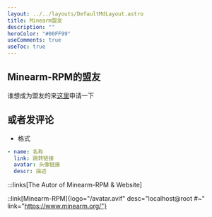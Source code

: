 ```yaml
---
layout: ../../layouts/DefaultMdLayout.astro
title: Minearm盟友
description: ""
heroColor: "#00FF99"
useComments: true
useToc: true
---
```

## Minearm-RPM的盟友

谁想成为盟友的来[这里](https://github.com/Minearm-RPM/minearm/issues/3)申请一下

<h2>或者发评论</h2>

- 格式

```yaml
- name: 名称
  link: 跳转链接
  avatar: 头像链接
  descr: 描述
```

:::links[The Autor of Minearm-RPM & Website]

::link[Minearm-RPM]{logo="/avatar.avif" desc="localhost@root #~" link="https://www.minearm.org/"}
